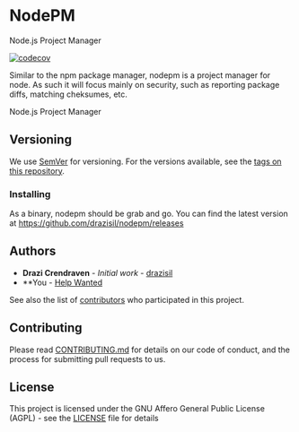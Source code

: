 # NodePM
Node.js Project Manager

[![codecov](https://codecov.io/gh/drazisil/nodepm/branch/main/graph/badge.svg?token=OlB1jiORk6)](https://codecov.io/gh/drazisil/nodepm)

Similar to the npm package manager, nodepm is a project manager for node. As such it will focus mainly on security, such as reporting package diffs, matching cheksumes, etc.

Node.js Project Manager

## Versioning

We use [SemVer](http://semver.org/) for versioning. For the versions available, see the [tags on this repository](https://github.com/drazisil/nodepm/tags). 

### Installing

As a binary, nodepm should be grab and go. You can find the latest version at <https://github.com/drazisil/nodepm/releases>

## Authors

* **Drazi Crendraven** - *Initial work* - [drazisil](https://github.com/drazisil)
* **You - [Help Wanted](https://github.com/drazisil/nodepm/issues?q=is%3Aopen+is%3Aissue+label%3A%22help+wanted%22)

See also the list of [contributors](https://github.com/drazisil/nodepm/contributors) who participated in this project.


## Contributing

Please read [CONTRIBUTING.md](CONTRIBUTING.md) for details on our code of conduct, and the process for submitting pull requests to us.

## License

This project is licensed under the GNU Affero General Public License (AGPL) - see the [LICENSE](LICENSE) file for details